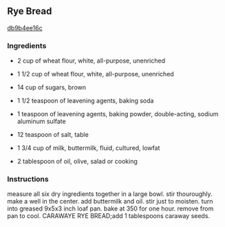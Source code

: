 ## Rye Bread

[db9b4ee16c](http://www.food.com/recipe/rye-bread-299159)

### Ingredients

 - 2 cup of wheat flour, white, all-purpose, unenriched

 - 1 1/2 cup of wheat flour, white, all-purpose, unenriched

 - 14 cup of sugars, brown

 - 1 1/2 teaspoon of leavening agents, baking soda

 - 1 teaspoon of leavening agents, baking powder, double-acting, sodium aluminum sulfate

 - 12 teaspoon of salt, table

 - 1 3/4 cup of milk, buttermilk, fluid, cultured, lowfat

 - 2 tablespoon of oil, olive, salad or cooking

### Instructions

measure all six dry ingredients together in a large bowl. stir thouroughly. make a well in the center. add buttermilk and oil. stir just to moisten. turn into greased 9x5x3 inch loaf pan. bake at 350 for one hour. remove from pan to cool. CARAWAYE RYE BREAD;add 1 tablespoons caraway seeds.